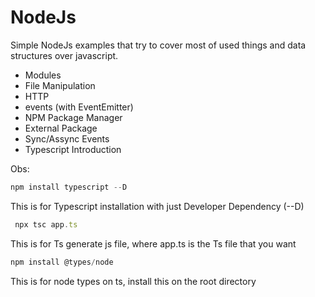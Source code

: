 # NodeJs

Simple NodeJs examples that try to cover most of used things and data structures over javascript.

- Modules
- File Manipulation
- HTTP
- events (with EventEmitter)
- NPM Package Manager
- External Package
- Sync/Assync Events
- Typescript Introduction


Obs:

```javascript 
npm install typescript --D
```
This is for Typescript installation with just Developer Dependency (--D)

```javascript 
 npx tsc app.ts 
```
This is for Ts generate js file, where app.ts is the Ts file that you want

```javascript 
npm install @types/node
```
This is for node types on ts, install this on the root directory
